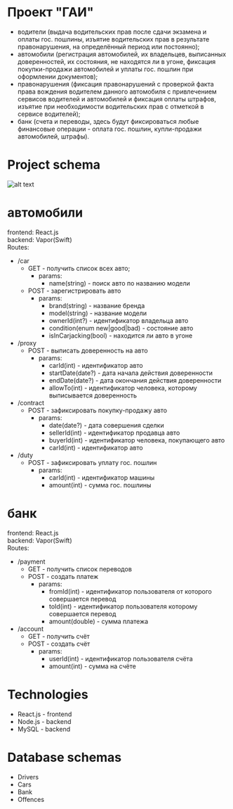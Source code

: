 # Проект "ГАИ"

* водители (выдача водительских прав после сдачи экзамена и оплаты гос. пошлины, изъятие водительских прав в результате правонарушения, на определённый период или постоянно);
* автомобили (регистрация автомобилей, их владельцев, выписанных доверенностей, их состояния, не находятся ли в угоне, фиксация покупки-продажи автомобилей и уплаты гос. пошлин при оформлении документов);
* правонарушения (фиксация правонарушений с проверкой факта права вождения водителем данного автомобиля с привлечением сервисов водителей и автомобилей и фиксация оплаты штрафов, изъятие при необходимости водительских прав с отметкой в сервисе водителей);
* банк (счета и переводы, здесь будут фиксироваться любые финансовые операции - оплата гос. пошлин, купли-продажи автомобилей, штрафы).

# Project schema

![alt text](https://i.ibb.co/VDY6x7d/gai-schema.png)

# автомобили
frontend: React.js  
backend: Vapor(Swift)  
Routes:  
  * /car  
    + GET  - получить список всех авто;  
       + params:
          + name(string) - поиск авто по названию модели  
    + POST - зарегистрировать авто  
       + params:  
          + brand(string) - название бренда  
          + model(string) - название модели  
          + ownerId(int?) - идентификатор владельца авто 
          + condition(enum new|good|bad) - состояние авто  
          + isInCarjacking(bool) - находится ли авто в угоне  
  * /proxy  
    + POST - выписать доверенность на авто  
      + params:  
        + carId(int) - идентификатор авто  
        + startDate(date?) - дата начала действия доверенности  
        + endDate(date?) - дата окончания действия доверенности  
        + allowTo(int) - идентификатор человека, которому выписывается доверенность  
  * /contract
    + POST - зафиксировать покупку-продажу авто
       + params:
          + date(date?) - дата совершения сделки
          + sellerId(int) - идентификатор продавца авто
          + buyerId(int) - идентификатор человека, покупающего авто
          + carId(int) - идентификатор авто
  * /duty  
     + POST - зафиксировать уплату гос. пошлин
        + params:
          + carId(int) - идентификатор машины
          + amount(int) - сумма гос. пошлины
        
# банк
frontend: React.js  
backend: Vapor(Swift)  
Routes:  
  * /payment
    + GET - получить список переводов
    + POST - создать платеж
      + params:
        + fromId(int) - идентификатор пользователя от которого совершается перевод
        + toId(int) - идентификатор пользователя которому совершается перевод
        + amount(double) - сумма платежа
  * /account
    + GET - получить счёт
    + POST - создать счёт
      + params:
        + userId(int) - идентификатор пользователя счёта
        + amount(int) - сумма на счёте

# Technologies
* React.js - frontend
* Node.js - backend
* MySQL - backend

# Database schemas
* Drivers
* Cars
* Bank
* Offences
